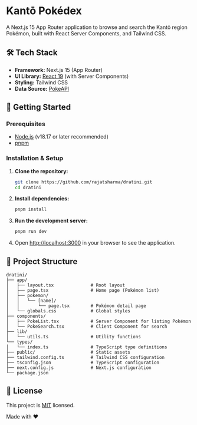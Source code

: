 # Kantō Pokédex

A Next.js 15 App Router application to browse and search the Kantō region Pokémon, built with React Server Components, and Tailwind CSS.

## 🛠️ Tech Stack

*   **Framework:** Next.js 15 (App Router)
*   **UI Library:** [React 19](https://reactjs.org/)  (with Server Components)
*   **Styling:** Tailwind CSS
*   **Data Source:** [PokeAPI](https://pokeapi.co/)

## 🏁 Getting Started

### Prerequisites

*   [Node.js](https://nodejs.org/) (v18.17 or later recommended)
*   [pnpm](https://pnpm.io/)

### Installation & Setup

1.  **Clone the repository:**
    ```bash
    git clone https://github.com/rajatsharma/dratini.git
    cd dratini
    ```

2.  **Install dependencies:**
    ```bash
    pnpm install
    ```

3.  **Run the development server:**
    ```bash
    pnpm run dev
    ```

4.  Open [http://localhost:3000](http://localhost:3000) in your browser to see the application.

## 📂 Project Structure
```shell
dratini/
├── app/
│   ├── layout.tsx              # Root layout
│   ├── page.tsx                # Home page (Pokémon list)
│   ├── pokemon/
│   │   └── [name]/
│   │       └── page.tsx        # Pokémon detail page
│   └── globals.css             # Global styles
├── components/
│   ├── PokeList.tsx            # Server Component for listing Pokémon
│   └── PokeSearch.tsx          # Client Component for search
├── lib/
│   └── utils.ts                # Utility functions
└── types/
│   └── index.ts                # TypeScript type definitions
├── public/                     # Static assets
├── tailwind.config.ts          # Tailwind CSS configuration
├── tsconfig.json               # TypeScript configuration
├── next.config.js              # Next.js configuration
└── package.json
```

## 📜 License

This project is [MIT](./LICENSE) licensed.

Made with ❤️
